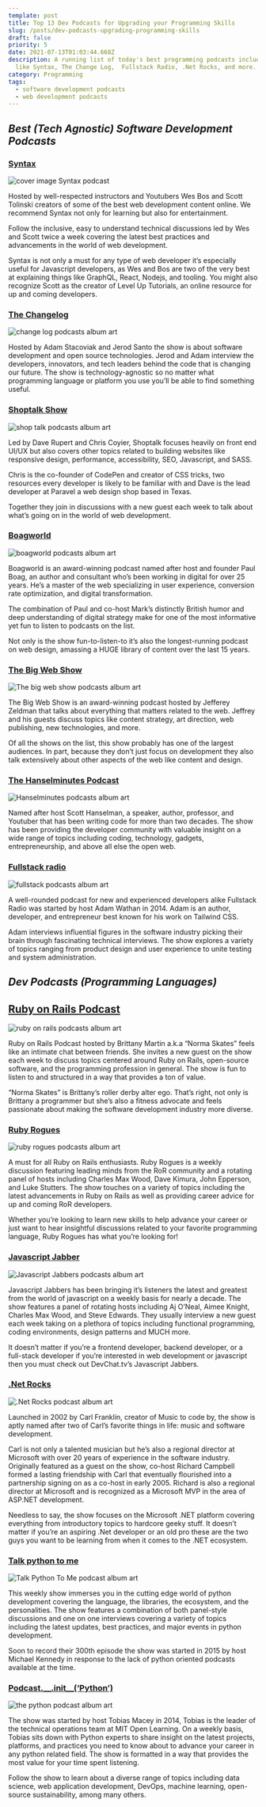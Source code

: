 ```yaml
---
template: post
title: Top 13 Dev Podcasts for Upgrading your Programming Skills
slug: /posts/dev-podcasts-upgrading-programming-skills
draft: false
priority: 5
date: 2021-07-13T01:03:44.668Z
description: A running list of today's best programming podcasts including names
  like Syntax, The Change Log,  Fullstack Radio, .Net Rocks, and more.
category: Programming
tags:
  - software development podcasts
  - web development podcasts
---
```

## *Best (Tech Agnostic) Software Development Podcasts*

### [Syntax](https://syntax.fm/)

![cover image Syntax podcast](https://www.bluecoding.com/storage/app/media/uploaded-files/syntax-podcast-for-developers.jpg "tech podcast Syntax")

Hosted by well-respected instructors and Youtubers Wes Bos and Scott Tolinski creators of some of the best web development content online. We recommend Syntax not only for learning but also for entertainment.

Follow the inclusive, easy to understand technical discussions led by Wes and Scott twice a week covering the latest best practices and advancements in the world of web development.

Syntax is not only a must for any type of web developer it’s especially useful for Javascript developers, as Wes and Bos are two of the very best at explaining things like GraphQL, React, Nodejs, and tooling. You might also recognize Scott as the creator of Level Up Tutorials, an online resource for up and coming developers.

### [The Changelog](https://changelog.com/podcast)

![change log podcasts album art](https://www.bluecoding.com/storage/app/media/uploaded-files/change-log-podcast.jpg "change log podcast album art")

Hosted by Adam Stacoviak and Jerod Santo the show is about software development and open source technologies. Jerod and Adam interview the developers, innovators, and tech leaders behind the code that is changing our future. The show is technology-agnostic so no matter what programming language or platform you use you’ll be able to find something useful.

### [Shoptalk Show](https://shoptalkshow.com/)

![shop talk podcasts album art](https://www.bluecoding.com/storage/app/media/uploaded-files/shop-talk-podcast.jpg "shop talk podcast album art")

Led by Dave Rupert and Chris Coyier, Shoptalk focuses heavily on front end UI/UX but also covers other topics related to building websites like responsive design, performance, accessibility, SEO, Javascript, and SASS.

Chris is the co-founder of CodePen and creator of CSS tricks, two resources every developer is likely to be familiar with and Dave is the lead developer at Paravel a web design shop based in Texas.

Together they join in discussions with a new guest each week to talk about what’s going on in the world of web development.

### [Boagworld](https://boagworld.com/show/)

![boagworld podcasts album art](https://www.bluecoding.com/storage/app/media/uploaded-files/boagworld-podcast.jpg "boagworld podcast album art")

Boagworld is an award-winning podcast named after host and founder Paul Boag, an author and consultant who’s been working in digital for over 25 years. He’s a master of the web specializing in user experience, conversion rate optimization, and digital transformation.

The combination of Paul and co-host Mark’s distinctly British humor and deep understanding of digital strategy make for one of the most informative yet fun to listen to podcasts on the list.

Not only is the show fun-to-listen-to it’s also the longest-running podcast on web design, amassing a HUGE library of content over the last 15 years.

### [The Big Web Show](https://5by5.tv/bigwebshow)

![The big web show podcasts album art](https://www.bluecoding.com/storage/app/media/uploaded-files/the-big-web-show-podcast.jpg "the big web show podcast album art")

The Big Web Show is an award-winning podcast hosted by Jefferey Zeldman that talks about everything that matters related to the web. Jeffrey and his guests discuss topics like content strategy, art direction, web publishing, new technologies, and more.

Of all the shows on the list, this show probably has one of the largest audiences. In part, because they don’t just focus on development they also talk extensively about other aspects of the web like content and design.

### [The Hanselminutes Podcast](https://www.hanselminutes.com/)

![Hanselminutes podcasts album art](https://www.bluecoding.com/storage/app/media/uploaded-files/the-hanselminutes-podcast.jpg "Hanselminutes podcast album art")

Named after host Scott Hanselman, a speaker, author, professor, and Youtuber that has been writing code for more than two decades. The show has been providing the developer community with valuable insight on a wide range of topics including coding, technology, gadgets, entrepreneurship, and above all else the open web.

### [Fullstack radio](https://fullstackradio.com/)

![fullstack podcasts album art](https://www.bluecoding.com/storage/app/media/uploaded-files/full-stack-radio-podcast.jpg "fullstack podcast album art")

A well-rounded podcast for new and experienced developers alike Fullstack Radio was started by host Adam Wathan in 2014. Adam is an author, developer, and entrepreneur best known for his work on Tailwind CSS.

Adam interviews influential figures in the software industry picking their brain through fascinating technical interviews. The show explores a variety of topics ranging from product design and user experience to unite testing and system administration.

## *Dev Podcasts (Programming Languages)*

## [Ruby on Rails Podcast](https://5by5.tv/rubyonrails)

![ruby on rails podcasts album art](https://www.bluecoding.com/storage/app/media/uploaded-files/ruby-on-rails-podcast.jpg "ruby on rails podcast album art")

Ruby on Rails Podcast hosted by Brittany Martin a.k.a “Norma Skates” feels like an intimate chat between friends. She invites a new guest on the show each week to discuss topics centered around Ruby on Rails, open-source software, and the programming profession in general. The show is fun to listen to and structured in a way that provides a ton of value.

“Norma Skates” is Brittany’s roller derby alter ego. That’s right, not only is Brittany a programmer but she’s also a fitness advocate and feels passionate about making the software development industry more diverse.

### [Ruby Rogues](https://devchat.tv/podcasts/ruby-rogues/)

![ruby rogues podcasts album art](https://www.bluecoding.com/storage/app/media/uploaded-files/ruby-rogues-dev-podcast.jpg "ruby rogues podcast album art")

A must for all Ruby on Rails enthusiasts. Ruby Rogues is a weekly discussion featuring leading minds from the RoR community and a rotating panel of hosts including Charles Max Wood, Dave Kimura, John Epperson, and Luke Stutters. The show touches on a variety of topics including the latest advancements in Ruby on Rails as well as providing career advice for up and coming RoR developers.

Whether you’re looking to learn new skills to help advance your career or just want to hear insightful discussions related to your favorite programming language, Ruby Rogues has what you’re looking for!

### [Javascript Jabber](https://devchat.tv/podcasts/js-jabber/)

![Javascript Jabbers podcasts album art](https://www.bluecoding.com/storage/app/media/uploaded-files/javascript-jabbers-podcast.jpg "Javascript Jabbers podcast album art")

Javascript Jabbers has been bringing it’s listeners the latest and greatest from the world of javascript on a weekly basis for nearly a decade. The show features a panel of rotating hosts including Aj O’Neal, Aimee Knight, Charles Max Wood, and Steve Edwards. They usually interview a new guest each week taking on a plethora of topics including functional programming, coding environments, design patterns and MUCH more.

It doesn’t matter if you’re a frontend developer, backend developer, or a full-stack developer if you’re interested in web development or javascript then you must check out DevChat.tv’s Javascript Jabbers.

### [.Net Rocks](https://dotnetrocks.com/)

![.Net Rocks podcast album art](https://www.bluecoding.com/storage/app/media/uploaded-files/.net-podcast.jpg ".Net Rocks podcas album art")

Launched in 2002 by Carl Franklin, creator of Music to code by, the show is aptly named after two of Carl’s favorite things in life: music and software development.

Carl is not only a talented musician but he’s also a regional director at Microsoft with over 20 years of experience in the software industry. Originally featured as a guest on the show, co-host Richard Campbell formed a lasting friendship with Carl that eventually flourished into a partnership signing on as a co-host in early 2005. Richard is also a regional director at Microsoft and is recognized as a Microsoft MVP in the area of ASP.NET development.

Needless to say, the show focuses on the Microsoft .NET platform covering everything from introductory topics to hardcore geeky stuff. It doesn’t matter if you’re an aspiring .Net developer or an old pro these are the two guys you want to be learning from when it comes to the .NET ecosystem.

### [Talk python to me](https://talkpython.fm/)

![Talk Python To Me podcast album art](https://www.bluecoding.com/storage/app/media/uploaded-files/talk-python-to-me-podcast.jpg "Talk python to me podcast album art")

This weekly show immerses you in the cutting edge world of python development covering the language, the libraries, the ecosystem, and the personalities. The show features a combination of both panel-style discussions and one on one interviews covering a variety of topics including the latest updates, best practices, and major events in python development.

Soon to record their 300th episode the show was started in 2015 by host Michael Kennedy in response to the lack of python oriented podcasts available at the time.

### [Podcast.\_\_.init\_\_(‘Python’)](https://www.pythonpodcast.com/)

![the python podcast album art](https://www.bluecoding.com/storage/app/media/uploaded-files/the-python-podcast.jpg "the python podcast album art")

The show was started by host Tobias Macey in 2014, Tobias is the leader of the technical operations team at MIT Open Learning. On a weekly basis, Tobias sits down with Python experts to share insight on the latest projects, platforms, and practices you need to know about to advance your career in any python related field. The show is formatted in a way that provides the most value for your time spent listening.

Follow the show to learn about a diverse range of topics including data science, web application development, DevOps, machine learning, open-source sustainability, among many others.